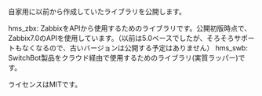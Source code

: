自家用に以前から作成していたライブラリを公開します。

hms_zbx: ZabbixをAPIから使用するためのライブラリです。公開初版時点で、Zabbix7.0のAPIを使用しています。（以前は5.0ベースでしたが、そろそろサポートもなくなるので、古いバージョンは公開する予定はありません）
hms_swb: SwitchBot製品をクラウド経由で使用するためのライブラリ(実質ラッパー)です。

ライセンスはMITです。
